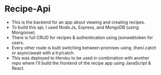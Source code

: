 # Recipe-Api
- This is the backend for an app about viewing and creating recipes.
- To build this api, I used Node.Js, Express, and MongoDB (using Mongoose).
- There is full CRUD for recipes & authentication using jsonwebtoken for users.
- Every other route is built switching between promises using .then/.catch or async/await with a try/catch.
- This was deployed to Heroku to be used in combination with another repo where I'll build the frontend of the recipe app using JavaScript & React.

